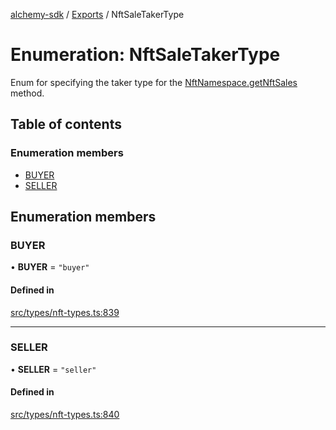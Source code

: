 [alchemy-sdk](../README.md) / [Exports](../modules.md) / NftSaleTakerType

# Enumeration: NftSaleTakerType

Enum for specifying the taker type for the [NftNamespace.getNftSales](../classes/NftNamespace.md#getnftsales)
method.

## Table of contents

### Enumeration members

- [BUYER](NftSaleTakerType.md#buyer)
- [SELLER](NftSaleTakerType.md#seller)

## Enumeration members

### BUYER

• **BUYER** = `"buyer"`

#### Defined in

[src/types/nft-types.ts:839](https://github.com/alchemyplatform/alchemy-sdk-js/blob/89d639ce/src/types/nft-types.ts#L839)

___

### SELLER

• **SELLER** = `"seller"`

#### Defined in

[src/types/nft-types.ts:840](https://github.com/alchemyplatform/alchemy-sdk-js/blob/89d639ce/src/types/nft-types.ts#L840)
